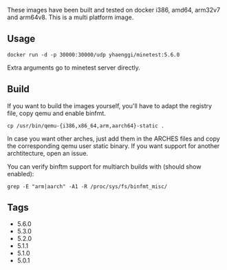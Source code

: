 These images have been built and tested on docker i386, amd64, arm32v7 and arm64v8. This is a multi platform image.

## Usage ##

    docker run -d -p 30000:30000/udp yhaenggi/minetest:5.6.0
Extra arguments go to minetest server directly.

## Build ##

If you want to build the images yourself, you'll have to adapt the registry file, copy qemu and enable binfmt.

    cp /usr/bin/qemu-{i386,x86_64,arm,aarch64}-static .

In case you want other arches, just add them in the ARCHES files and copy the corresponding qemu user static binary. If you want support for another archtitecture, open an issue.

You can verify binftm support for multiarch builds with (should show enabled):

    grep -E "arm|aarch" -A1 -R /proc/sys/fs/binfmt_misc/

## Tags ##
   * 5.6.0
   * 5.3.0
   * 5.2.0
   * 5.1.1
   * 5.1.0
   * 5.0.1
